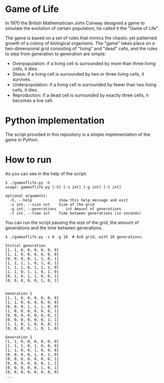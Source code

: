 # Game of Life

 In 1970 the British Mathematician John Conway designed a game to simulate the evolution of certain population, he called it the "Game of Life".
 
 The game is based on a set of rules that mimics the chaotic yet patterned growth of a colony of biological organisms. The "game" takes place on a two-dimensional grid consisting of "living" and "dead" cells, and the rules to step from generation to generation are simple:

* Overpopulation: if a living cell is surrounded by more than three living cells, it dies.
* Stasis: if a living cell is surrounded by two or three living cells, it survives.
* Underpopulation: if a living cell is surrounded by fewer than two living cells, it dies.
* Reproduction: if a dead cell is surrounded by exactly three cells, it becomes a live cell.


# Python implementation

The script provided in this repository is a simple implementation of the game in Python.


# How to run

As you can see in the help of the script:

    $ ./gameoflife.py -h
    usage: gameoflife.py [-h] [-s int] [-g int] [-t int]

    optional arguments:
      -h, --help            show this help message and exit
      -s int, --size int    Size of the grid
      -g int, --generations    int Amount of generations
      -t int, --time int    Time between generations (in seconds)
      
You can run the script passing the size of the grid, the amount of generations and the time between generations. 

    $ ./gameoflife.py -s 8 -g 10  # 8x8 grid, with 10 generations.
    
    Initial generation
    [1, 1, 0, 0, 0, 0, 0, 0]
    [1, 1, 0, 0, 0, 0, 0, 0]
    [0, 0, 0, 0, 1, 1, 0, 1]
    [1, 1, 1, 1, 0, 1, 0, 1]
    [1, 1, 1, 0, 1, 1, 1, 0]
    [1, 1, 0, 1, 1, 0, 1, 0]
    [0, 1, 0, 1, 1, 0, 0, 1]
    [0, 0, 0, 0, 0, 1, 0, 1]
    
    
    Generation 1
    [1, 1, 0, 0, 0, 0, 0, 0]
    [1, 1, 0, 0, 0, 0, 0, 0]
    [0, 0, 0, 1, 1, 1, 0, 0]
    [1, 0, 0, 0, 0, 0, 0, 1]
    [0, 0, 0, 0, 0, 0, 0, 1]
    [0, 0, 0, 0, 0, 0, 1, 1]
    [1, 1, 0, 1, 0, 0, 0, 1]
    [0, 0, 0, 0, 1, 0, 1, 0]
    
    Generation 2
    [1, 1, 0, 0, 0, 0, 0, 0]
    [1, 1, 1, 0, 1, 0, 0, 0]
    [1, 1, 0, 0, 1, 0, 0, 0]
    [0, 0, 0, 0, 1, 0, 1, 0]
    [0, 0, 0, 0, 0, 0, 0, 1]
    [0, 0, 0, 0, 0, 0, 1, 1]
    [0, 0, 0, 0, 0, 1, 0, 1]
    [0, 0, 0, 0, 0, 0, 0, 0]
    ...
